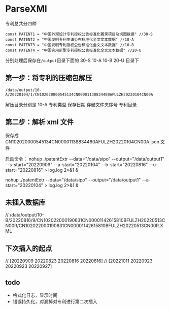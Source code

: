 # ParseXMl

专利总共分四种 
```shell
const PATENT1 = "中国外观设计专利授权公告标准化著录项目及切图数据" //30-S
const PATENT2 = "中国发明专利申请公布标准化全文文本数据" //10-A
const PATENT3 = "中国发明专利授权公告标准化全文文本数据" //10-B
const PATENT4 = "中国实用新型专利授权公告标准化全文文本数据" //20-U
```
分别处理后保存在`/output`目录下面的 30-S 10-A 10-B 20-U 目录下

## 第一步：将专利的压缩包解压

 `/data/output/10-A/20220104/1/CN102020000545134CN00001138834480AFULZH20220104CN00A`


解压目录分别是 10-A 专利类型 保存日期 存储文件夹序号 专利目录

## 第二步：解析 xml 文件

保存成 CN102020000545134CN00001138834480AFULZH20220104CN00A.json 文件

启动命令：
nohup ./patentExtr --data="/data/sipo" --output="/data/output1" --s-start="20220909" --a-start="20220104" --b-start="20220816" --u-start="20220816" > log.log 2>&1 &

nohup ./patentExtr --data="/data/sipo" --output="/data/output1"  --a-start="20220104" > log.log 2>&1 &

## 未插入数据库
// /data/output/10-B/20220816/9/CN102022000190631CN00001142615810BFULZH20220513CN00R/CN102022000190631CN00001142615810BFULZH20220513CN00R.XML

## 下次插入的起点
// [20220909 20220823 20220816 20220816]
// [20221011 20220923 20220923 20220927]

## todo
* 格式化日志，显示时间
* 错误持久化，对漏掉对专利进行第二次插入
